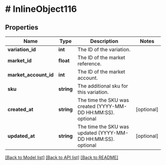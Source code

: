 # # InlineObject116

## Properties

Name | Type | Description | Notes
------------ | ------------- | ------------- | -------------
**variation_id** | **int** | The ID of the variation. | 
**market_id** | **float** | The ID of the market reference. | 
**market_account_id** | **int** | The ID of the market account. | 
**sku** | **string** | The additional sku for this variation. | 
**created_at** | **string** | The time the SKU was created (YYYY-MM-DD HH:MM:SS). optional | [optional] 
**updated_at** | **string** | The time the SKU was updated (YYYY-MM-DD HH:MM:SS). optional | [optional] 

[[Back to Model list]](../../README.md#documentation-for-models) [[Back to API list]](../../README.md#documentation-for-api-endpoints) [[Back to README]](../../README.md)



